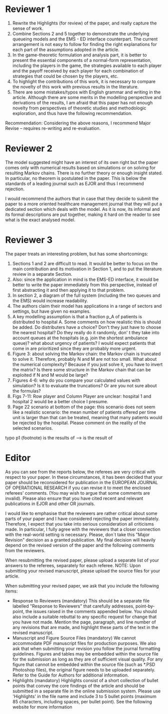 # Reviewer 1
1. Rewrite the Highlights (for review) of the paper, and really capture the sense of work.
2. Combine Sections 2 and 5 together to demonstrate the underlying queueing models and the EMS - ED interface counterpart. The current arrangement is not easy to follow for finding the right explanations for each part of the assumptions adopted in the article.
3. In the game-theoretic formulation and analysis part, it is better to present the essential components of a normal-form representation, including the players in the game, the strategies available to each player and the payoff received by each player for each combination of strategies that could be chosen by the players, etc.
4. To highlight the contributions of this work, it is necessary to compare the novelty of this work with previous results in the literature.
5. There are some mistakes/typos with English grammar and writing in the article.
Although there are some merits in the modelling perspective and derivations of the results, I am afraid that this paper has not enough novelty from perspectives of theoretic studies and methodologic exploration, and thus have the following recommendation.

Recommendation: Considering the above reasons, I recommend Major Revise – requires re-writing and re-evaluation.


# Reviewer 2
The model suggested might have an interest of its own right but the paper comes only with numerical results based on simulations or  on solving for resulting Markov chains. There is no further theory or enough insight stated. In particular, no theorem is postulated in the paper. This is below the standards of a leading journal such as EJOR and thus I recommend rejection.

I would recommend the authors that in case that they decide to submit the paper to a more oriented healthcare management journal that they will put a dedicated section which deals with the model. As it is now, its informal and its formal descriptions are put together, making it hard on the reader to see what is the exact analysed model.


# Reviewer 3

The paper treats an interesting problem, but has some shortcomings:
1. Sections 1 and 2 are difficult to read. It would be better to focus on the main contribution and its motivation in Section 1, and to put the literature review in a separate Section.
2. Also: since the application in mind is the EMS-ED interface, it would be better to write the paper immediately from this perspective, instead of first abstracting it and then applying it to that problem.
3. In section 2, a diagram of the full system (including the two queues and the EMS) would increase readability.
4. The authors claim their model has applications in a range of sectors and settings, but have given no examples.
5. A key modelling assumption is that a fraction p_A of patients is distributed to hospital A. Some comments on how realistic this is should be added. Do distributers have a choice? Don't they just have to choose the nearest hospital? Do they really do it randomly, don' t they take into account queues at the hospitals (e.g. join the shortest ambulance queue)? what about urgency of patients? I would expect patients that come in are prioritized since they are probably more urgent.
6. Figure 3: about solving the Markov chain: the Markov chain is truncated to solve it. Therefore, probably N and M are not too small. What about the numerical complexity? Because if you just solve it, you have to invert the matrix? Is there some structure in the Markov chain that can be exploited if N and M would be large?
1. Figures 4-6: why do you compare your calculated values with simulation? Is it to evaluate the truncations? Or are you not sure about the formulas?
1. Figs 7-11: Row player and Column Player are unclear: hospital 1 and hospital 2 would be a better choice I presume.
1. Page 22 scenario at bottom of the page: this scenario does not seem like a realistic scenario: the mean number of patients offered per time unit is larger than that can be treated, meaning that many patients would be rejected by the hospital. Please comment on the reality of the selected scenarios.

typo p1 (footnote) is the results of --> is the result of


# Editor
As you can see from the reports below, the referees are very critical with respect to your paper. In these circumstances, it has been decided that your paper should be reconsidered for publication in the EUROPEAN JOURNAL OF OPERATIONAL RESEARCH if you can revise it to meet the enclosed referees' comments. (You may wish to argue that some comments are invalid). Please also ensure that you have cited recent and relevant publications in EJOR and other OR journals.

I would like to emphasise that the reviewers are rather critical about some parts of your paper and I have considered rejecting the paper immediately. Therefore, I expect that you take into serious consideration all criticisms made. In particular, I fully agree with the reviewers that a closer connection with the real-world setting is necessary. Please, don´t take this "Major Revision" decision as a granted publication. My final decision will heavily depend on the revised version of the paper and the following comments from the reviewers.

When resubmitting the revised paper, please upload a separate list of your answers to the referees, separately for each referee. NOTE: Upon submitting your revised manuscript, please upload the source files for your article.

When submitting your revised paper, we ask that you include the following items:
- Response to Reviewers (mandatory)
    This should be a separate file labelled "Response to Reviewers" that carefully addresses, point-by-point, the issues raised in the comments appended below. You should also include a suitable rebuttal to any specific request for change that you have not made. Mention the page, paragraph, and line number of any revisions that are made, and highlight these parts of the text in the revised manuscript.
- Manuscript and Figure Source Files (mandatory)
    We cannot accommodate PDF manuscript files for production purposes. We also ask that when submitting your revision you follow the journal formatting guidelines. Figures and tables may be embedded within the source file for the submission as long as they are of sufficient visual quality. For any figure that cannot be embedded within the source file (such as *.PSD Photoshop files), the original figure needs to be uploaded separately. Refer to the Guide for Authors for additional information.
- Highlights (mandatory)
    Highlights consist of a short collection of bullet points that convey the core findings of the article and should be submitted in a separate file in the online submission system. Please use 'Highlights' in the file name and include 3 to 5 bullet points (maximum 85 characters, including spaces, per bullet point). See the following website for more information
